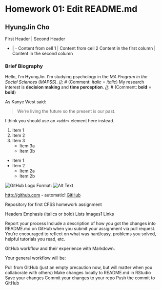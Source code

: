 # Homework 01: Edit README.md
## HyungJin Cho

First Header | Second Header
- | -
Content from cell 1 | Content from cell 2
Content in the first column | Content in the second column


### Brief Biography
[//]: # (Comment: #~###### is a header tag <h1>~<h6>)

Hello, I'm HyungJin.
I'm studying psychology in the _MA Program in the Social Sciences_ (*MAPSS*).
[//]: # (Comment: _italic_ = *italic*)
My research interest is __decision making__ and **time perception**.
[//]: # (Comment: __bold__ = **bold**)


As Kanye West said:

> We're living the future so
> the present is our past.

I think you should use an
`<addr>` element here instead.

1. Item 1
2. Item 2
3. Item 3
   * Item 3a
   * Item 3b
   
   
* Item 1
* Item 2
  * Item 2a
  * Item 2b

![GitHub Logo](/images/logo.png)
Format: ![Alt Text](url)

http://github.com - automatic!
[GitHub](http://github.com)



Repository for first CFSS homework assignment



Headers
Emphasis (italics or bold)
Lists
Images1
Links

Report your process
Include a description of how you got the changes into README.md on GitHub when you submit your assignment via pull request. You’re encouraged to reflect on what was hard/easy, problems you solved, helpful tutorials you read, etc.

GitHub workflow and their experience with Markdown.




Your general workflow will be:

Pull from GitHub (just an empty precaution now, but will matter when you collaborate with others)
Make changes locally to README.md in RStudio
Save your changes
Commit your changes to your repo
Push the commit to GitHub


